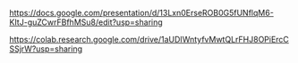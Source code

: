 https://docs.google.com/presentation/d/13Lxn0ErseROB0G5fUNflqM6-KItJ-guZCwrFBfhMSu8/edit?usp=sharing

https://colab.research.google.com/drive/1aUDIWntyfvMwtQLrFHJ8OPiErcCSSjrW?usp=sharing
